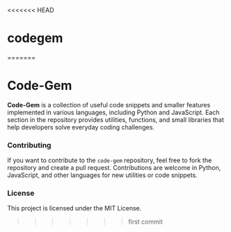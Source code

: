 <<<<<<< HEAD
# codegem
=======
# Code-Gem

**Code-Gem** is a collection of useful code snippets and smaller features implemented in various languages, including Python and JavaScript. Each section in the repository provides utilities, functions, and small libraries that help developers solve everyday coding challenges.

### Contributing

If you want to contribute to the `code-gem` repository, feel free to fork the repository and create a pull request. Contributions are welcome in Python, JavaScript, and other languages for new utilities or code snippets.

### License

This project is licensed under the MIT License.
>>>>>>> first commit
